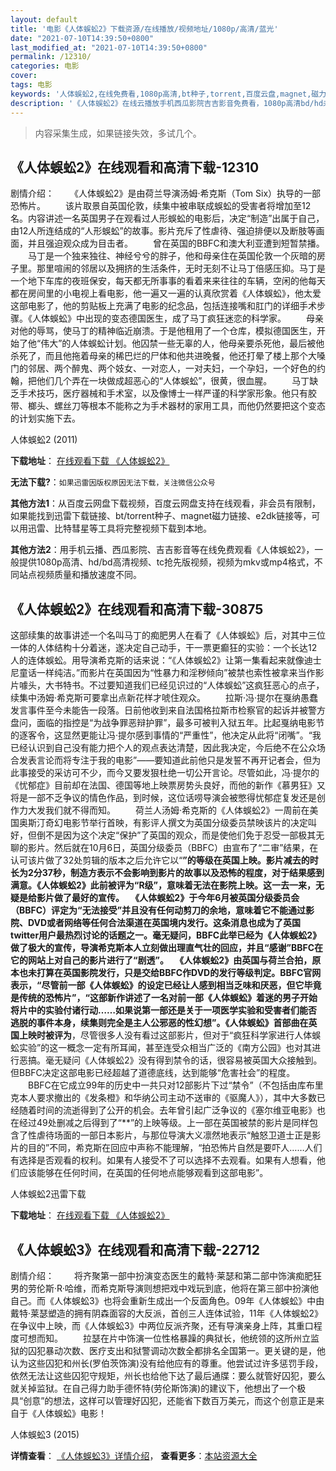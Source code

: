 ```yaml
---
layout: default
title: '电影《人体蜈蚣2》下载资源/在线播放/视频地址/1080p/高清/蓝光'
date: "2021-07-10T14:39:50+0800"
last_modified_at: "2021-07-10T14:39:50+0800"
permalink: /12310/
categories: 电影
cover:
tags: 电影
keywords: '人体蜈蚣2,在线免费看,1080p高清,bt种子,torrent,百度云盘,magnet,磁力链,迅雷下载资源'
description: '《人体蜈蚣2》在线云播放手机西瓜影院吉吉影音免费看，1080p高清bd/hd未删减完整版和tc抢先枪版，mkv/mp4格式，附带bt/torrent种子、magnet/磁力链、百度云盘、网盘资源迅雷下载链接'
---
```


>内容采集生成，如果链接失效，多试几个。


## 《人体蜈蚣2》在线观看和高清下载-12310

剧情介绍： 　　《人体蜈蚣2》是由荷兰导演汤姆·希克斯（Tom Six）执导的一部恐怖片。 　　该片取景自英国伦敦，续集中被串联成蜈蚣的受害者将增加至12名。内容讲述一名英国男子在观看过人形蜈蚣的电影后，决定“制造”出属于自己，由12人所连结成的“人形蜈蚣”的故事。影片充斥了性虐待、强迫排便以及断肢等画面，并且强迫观众成为目击者。 　　曾在英国的BBFC和澳大利亚遭到短暂禁播。 　　马丁是一个独来独往、神经兮兮的胖子，他和母亲住在英国伦敦一个灰暗的房子里。那里喧闹的邻居以及拥挤的生活条件，无时无刻不让马丁倍感压抑。马丁是一个地下车库的夜班保安，每天都无所事事的看着来来往往的车辆，空闲的他每天都在房间里的小电视上看电影，他一遍又一遍的认真欣赏着《人体蜈蚣》，他太爱这部电影了，他的剪贴板上充满了电影的纪念品，包括连接嘴和肛门的详细手术步骤。《人体蜈蚣》中出现的变态德国医生，成了马丁疯狂迷恋的科学家。 　　母亲对他的辱骂，使马丁的精神临近崩溃。于是他租用了一个仓库，模拟德国医生，开始了他“伟大”的人体蜈蚣计划。他囚禁一些无辜的人，他母亲要杀死他，最后被他杀死了，而且他拖着母亲的稀巴烂的尸体和他共进晚餐，他还打晕了楼上那个大嗓门的邻居、两个醉鬼、两个妓女、一对恋人，一对夫妇，一个孕妇，一个好色的约翰，把他们几个弄在一块做成超恶心的“人体蜈蚣”，很黄，很血腥。 　　马丁缺乏手术技巧，医疗器械和手术室，以及像博士一样严谨的科学家形象。他只有胶带、榔头、螺丝刀等根本不能称之为手术器材的家用工具，而他仍然要把这个变态的计划实施下去。


人体蜈蚣2 (2011)

**下载地址**： [在线观看下载 《人体蜈蚣2》](https://www.btbtdy.me/btdy/dy7057.html) 


**无法下载?**：`如果迅雷因版权原因无法下载，关注微信公众号 `

**其他方法1**：从百度云网盘下载视频，百度云网盘支持在线观看，非会员有限制，如果能找到迅雷下载链接、bt/torrent种子、magnet磁力链接、e2dk链接等，可以用迅雷、比特彗星等工具将完整视频下载到本地。

**其他方法2**：用手机云播、西瓜影院、吉吉影音等在线免费观看《人体蜈蚣2》，一般提供1080p高清、hd/bd高清视频、tc抢先版视频，视频为mkv或mp4格式，不同站点视频质量和播放速度不同。


## 《人体蜈蚣2》在线观看和高清下载-30875

这部续集的故事讲述一个名叫马丁的痴肥男人在看了《人体蜈蚣》后，对其中三位一体的人体结构十分着迷，遂决定自己动手，干一票更癫狂的实验：一个长达12人的连体蜈蚣。用导演希克斯的话来说：“《人体蜈蚣2》让第一集看起来就像迪士尼童话一样纯洁。&rdquo;而影片在英国因为“性暴力和淫秽倾向”被禁也索性被拿来当作影片噱头，大书特书。不过要知道我们已经见识过的“人体蜈蚣”这疯狂恶心的点子，续集中汤姆·希克斯可要拿出点新花样才唬住观众。 　　拉斯·冯&middot;提尔在戛纳愚蠢发言事件至今未能告一段落。日前他收到来自法国格拉斯市检察官的起诉并被警方盘问，面临的指控是“为战争罪恶辩护罪”，最多可被判入狱五年。比起戛纳电影节的逐客令，这显然更能让冯&middot;提尔感到事情的&ldquo;严重性&rdquo;，他决定从此将&ldquo;闭嘴”。&ldquo;我已经认识到自己没有能力把个人的观点表达清楚，因此我决定，今后绝不在公众场合发表言论而将专注于我的电影&rdquo;——要知道此前他只是发誓不再开记者会，但为此事接受的采访可不少，而今又要发狠杜绝一切公开言论。尽管如此，冯&middot;提尔的《忧郁症》目前却在法国、德国等地上映票房势头良好，而他的新作《慕男狂》又将是一部不乏争议的情色作品，到时候，这位话唠导演会被憋得忧郁症复发还是创作力大发我们就不得而知。 　　荷兰人汤姆&middot;希克斯的《人体蜈蚣2》一周前在美国奥斯汀奇幻电影节举行首映，有影评人撰文为英国分级委员禁映该片的决定叫好，但倒不是因为这个决定&ldquo;保护”了英国的观众，而是使他们免于忍受一部极其无聊的影片。然后就在10月6日，英国分级委员（BBFC）由宣布了&ldquo;二审”结果，在认可该片做了32处剪辑的版本之后允许它以“**”的等级在英国上映。影片减去的时长为2分37秒，制造方表示不会影响到影片的故事以及恐怖的程度，对于结果感到满意。《人体蜈蚣2》此前被评为“R级&rdquo;，意味着无法在影院上映。这一去一来，无疑是给影片做了最好的宣传。 　《人体蜈蚣2》于今年6月被英国分级委员会（BBFC）评定为“无法接受”并且没有任何动剪刀的余地，意味着它不能通过影院、DVD或者网络等任何合法渠道在英国境内发行。这条消息也成为了英国twitter用户最热烈讨论的话题之一。毫无疑问，BBFC此举已经为《人体蜈蚣2》做了极大的宣传，导演希克斯本人立刻做出理直气壮的回应，并且“感谢”BBFC在它的网站上对自己的影片进行了&ldquo;剧透&rdquo;。 　《人体蜈蚣2》由英国与荷兰合拍，原本也未打算在英国影院发行，只是交给BBFC作DVD的发行等级判定。BBFC官网表示，&ldquo;尽管前一部《人体蜈蚣》的设定已经让人感到相当乏味和厌恶，但它毕竟是传统的恐怖片”，&ldquo;这部新作讲述了一名对前一部《人体蜈蚣》着迷的男子开始将片中的实验付诸行动&hellip;…如果说第一部还是关于一项医学实验和受害者们能否逃脱的事件本身，续集则完全是主人公邪恶的性幻想&rdquo;。《人体蜈蚣》首部曲在英国上映时被评为**，尽管很多人没有看过这部影片，但对于“疯狂科学家进行人体蜈蚣实验&rdquo;的这一概念一定有所耳闻，甚至连受众相当广泛的《南方公园》也对其进行恶搞。毫无疑问《人体蜈蚣2》没有得到禁令的话，很容易被英国大众接触到。但BBFC决定这部电影已经超越了道德底线，达到能够“危害社会”的程度。 　　BBFC在它成立99年的历史中一共只对12部影片下过&ldquo;禁令”（不包括由库布里克本人要求撤出的《发条橙》和华纳公司主动不送审的《驱魔人》），其中大多数已经随着时间的流逝得到了公开的机会。去年曾引起广泛争议的《塞尔维亚电影》也在经过49处删减之后得到了“**”的上映等级。上一部在英国被禁的影片是同样包含了性虐待场面的一部日本影片，与那位导演大义凛然地表示“触怒卫道士正是影片的目的&rdquo;不同，希克斯在回应中声称不能理解，&ldquo;拍恐怖片自然是要吓人……人们有选择是否观看的权利。如果有人接受不了可以选择不去观看。如果有人想看，他们应该能够在任何时间，在英国的任何地点能够观看到这部电影&rdquo;。&nbsp;


人体蜈蚣2迅雷下载

**下载地址**： [在线观看下载 《人体蜈蚣2》](https://www.993dy.com//vod-detail-id-17895.html) 


## 《人体蜈蚣3》在线观看和高清下载-22712

剧情介绍： 　　将齐聚第一部中扮演变态医生的戴特·莱瑟和第二部中饰演痴肥狂男的劳伦斯·R·哈维，而希克斯导演则想把戏中戏玩到底，他将在第三部中扮演他自己。而《人体蜈蚣3》也将会重新生成出一个反面角色。09年《人体蜈蚣》中由戴特·莱瑟塑造的拥有阴森面容的大反派，首创三人连体试验，11年《人体蜈蚣2》在争议中上映，而《人体蜈蚣3》中两位反派齐聚，还有导演亲身上阵，其重口程度可想而知。 　　拉瑟在片中饰演一位性格暴躁的典狱长，他统领的这所州立监狱的囚犯暴动次数、医疗支出和狱警调动次数全都排名全国第一。更关键的是，他认为这些囚犯和州长(罗伯茨饰演)没有给他应有的尊重。他尝试过许多惩罚手段，依然无法让这些囚犯守规矩，州长也给他下达了最后通牒：要么就管好囚犯，要么就关掉监狱。在自己得力助手德怀特(劳伦斯饰演)的建议下，他想出了一个极具“创意”的想法，这样可以管理好囚犯，还能省下数百万美元，而这个创意正是来自于《人体蜈蚣》电影！


人体蜈蚣3 (2015)

**详情查看**： [《人体蜈蚣3》详情介绍](/movie/22712/)， **查看更多**：[本站资源大全](/movie/t/all/)

